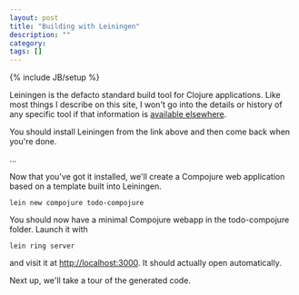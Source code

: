 ```yaml
---
layout: post
title: "Building with Leiningen"
description: ""
category: 
tags: []
---
```

{% include JB/setup %}

Leiningen is the defacto standard build tool for Clojure applications.  Like
most things I describe on this site, I won't go into the details or history of
any specific tool if that information is [available
elsewhere](https://github.com/technomancy/leiningen).

You should install Leiningen from the link above and then come back when you're
done.

...

Now that you've got it installed, we'll create a Compojure web application
based on a template built into Leiningen.

    lein new compojure todo-compojure

You should now have a minimal Compojure webapp in the todo-compojure folder.  Launch it with

    lein ring server

and visit it at [http://localhost:3000](http://localhost:3000).  It should
actually open automatically.

Next up, we'll take a tour of the generated code.
